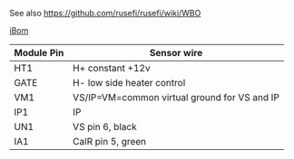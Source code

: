 See also https://github.com/rusefi/rusefi/wiki/WBO
 
[iBom](https://rusefi.com/docs/ibom/cj125_Module_latest.html)

| Module Pin  | Sensor wire  |
|---|---|
| HT1  | H+ constant +12v  |
| GATE  | H- low side heater control  |
| VM1  |  VS/IP=VM=common virtual ground for VS and IP |
| IP1   | IP  |
| UN1  | VS pin 6, black  |
| IA1  |  CalR  pin 5, green |